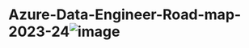 # Azure-Data-Engineer-Road-map-2023-24![image](https://github.com/rganesh203/Azure-Data-Engineer-Road-map-2023-24/assets/68594076/7f7d0269-1159-480e-9403-e1e386536271)
